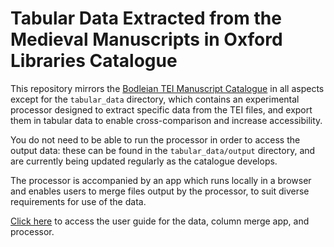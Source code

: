 # Tabular Data Extracted from the Medieval Manuscripts in Oxford Libraries Catalogue

This repository mirrors the [Bodleian TEI Manuscript Catalogue](https://github.com/bodleian/medieval-mss) in all aspects except for the `tabular_data` directory, which contains an experimental processor designed to extract specific data from the TEI files, and export them in tabular data to enable cross-comparison and increase accessibility.

You do not need to be able to run the processor in order to access the output data: these can be found in the `tabular_data/output` directory, and are currently being updated regularly as the catalogue develops. 

The processor is accompanied by an app which runs locally in a browser and enables users to merge files output by the processor, to suit diverse requirements for use of the data.

[Click here](https://digital-scholarship-oxford.github.io/enabling-digital-research) to access the user guide for the data, column merge app, and processor.
